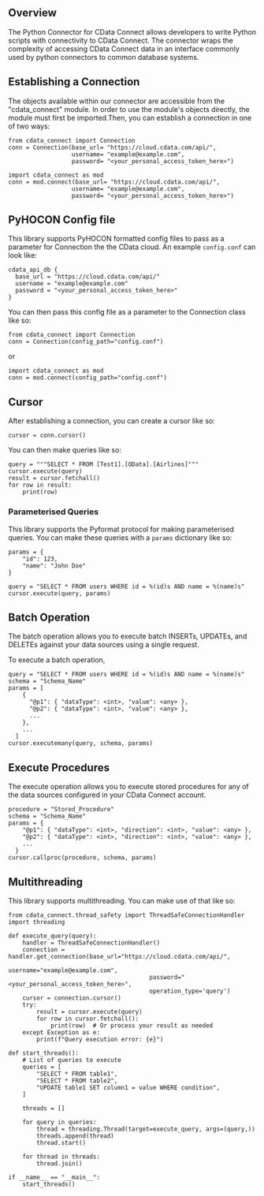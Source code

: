 ## Overview

The Python Connector for CData Connect allows developers to write Python scripts with connectivity to CData Connect. The connector wraps the complexity of accessing CData Connect data in an interface commonly used by python connectors to common database systems.

## Establishing a Connection
The objects available within our connector are accessible from the "cdata_connect" module. In order to use the module's objects directly, the module must first be imported.Then, you can establish a connection in one of two ways:

```
from cdata_connect import Connection
conn = Connection(base_url= "https://cloud.cdata.com/api/",
                  username= "example@example.com",
                  password= "<your_personal_access_token_here>")
```
```
import cdata_connect as mod
conn = mod.connect(base_url= "https://cloud.cdata.com/api/",
                  username= "example@example.com",
                  password= "<your_personal_access_token_here>")
```
## PyHOCON Config file
This library supports PyHOCON formatted config files to pass as a parameter for Connection the the CData cloud. 
An example `config.conf` can look like:

```
cdata_api_db {
  base_url = "https://cloud.cdata.com/api/"
  username = "example@example.com"
  password = "<your_personal_access_token_here>"
}
```

You can then pass this config file as a parameter to the Connection class like so:

```
from cdata_connect import Connection
conn = Connection(config_path="config.conf")
```
or
```
import cdata_connect as mod
conn = mod.connect(config_path="config.conf")
```

## Cursor
After establishing a connection, you can create a cursor like so:
```
cursor = conn.cursor()
```

You can then make queries like so:
```
query = """SELECT * FROM [Test1].[OData].[Airlines]"""
cursor.execute(query)
result = cursor.fetchall()
for row in result:
    print(row)
```

### Parameterised Queries
This library supports the Pyformat protocol for making parameterised queries. You can make these queries with a `params` dictionary like so:
```
params = {
    "id": 123,
    "name": "John Doe"
}

query = "SELECT * FROM users WHERE id = %(id)s AND name = %(name)s"
cursor.execute(query, params)
```
## Batch Operation
The batch operation allows you to execute batch INSERTs, UPDATEs, and DELETEs against your data sources using a single request.

To execute a batch operation,

```
query = "SELECT * FROM users WHERE id = %(id)s AND name = %(name)s"
schema = "Schema_Name"
params = [
    {
      "@p1": { "dataType": <int>, "value": <any> },
      "@p2": { "dataType": <int>, "value": <any> },
      ...
    },
    ...
  ]
cursor.executemany(query, schema, params)
```
## Execute Procedures
The execute operation allows you to execute stored procedures for any of the data sources configured in your CData Connect account.

```
procedure = "Stored_Procedure"
schema = "Schema_Name"
params = {
    "@p1": { "dataType": <int>, "direction": <int>, "value": <any> },
    "@p2": { "dataType": <int>, "direction": <int>, "value": <any> },
    ...
  }
cursor.callproc(procedure, schema, params)
```


## Multithreading
This library supports multithreading. You can make use of that like so:
```
from cdata_connect.thread_safety import ThreadSafeConnectionHandler
import threading

def execute_query(query):
    handler = ThreadSafeConnectionHandler()
    connection = handler.get_connection(base_url="https://cloud.cdata.com/api/",
                                        username="example@example.com",
                                        password="<your_personal_access_token_here>",
                                        operation_type='query')
    cursor = connection.cursor()
    try:
        result = cursor.execute(query)
        for row in cursor.fetchall():
            print(row)  # Or process your result as needed
    except Exception as e:
        print(f"Query execution error: {e}")

def start_threads():
    # List of queries to execute
    queries = [
        "SELECT * FROM table1",
        "SELECT * FROM table2",
        "UPDATE table1 SET column1 = value WHERE condition",
    ]

    threads = []

    for query in queries:
        thread = threading.Thread(target=execute_query, args=(query,))
        threads.append(thread)
        thread.start()

    for thread in threads:
        thread.join()

if __name__ == "__main__":
    start_threads()
```
